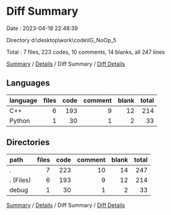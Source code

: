# Diff Summary

Date : 2023-04-18 22:48:39

Directory d:\\desktop\\work\\code\\IG_NoOp_5

Total : 7 files,  223 codes, 10 comments, 14 blanks, all 247 lines

[Summary](results.md) / [Details](details.md) / Diff Summary / [Diff Details](diff-details.md)

## Languages
| language | files | code | comment | blank | total |
| :--- | ---: | ---: | ---: | ---: | ---: |
| C++ | 6 | 193 | 9 | 12 | 214 |
| Python | 1 | 30 | 1 | 2 | 33 |

## Directories
| path | files | code | comment | blank | total |
| :--- | ---: | ---: | ---: | ---: | ---: |
| . | 7 | 223 | 10 | 14 | 247 |
| . (Files) | 6 | 193 | 9 | 12 | 214 |
| debug | 1 | 30 | 1 | 2 | 33 |

[Summary](results.md) / [Details](details.md) / Diff Summary / [Diff Details](diff-details.md)